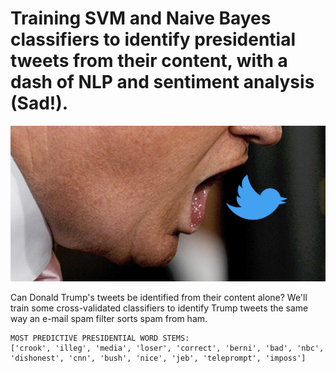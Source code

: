 # Training SVM and Naive Bayes classifiers to identify presidential tweets from their content, with a dash of NLP and sentiment analysis (Sad!).

<p align="center">
  <img src="twittermouth.png" width="650">
</p>

Can Donald Trump's tweets be identified from their content alone?  We'll train some cross-validated classifiers to identify Trump tweets the same way an e-mail spam filter sorts spam from ham. 

```
MOST PREDICTIVE PRESIDENTIAL WORD STEMS:
['crook', 'illeg', 'media', 'loser', 'correct', 'berni', 'bad', 'nbc', 'dishonest', 'cnn', 'bush', 'nice', 'jeb', 'teleprompt', 'imposs']
```
